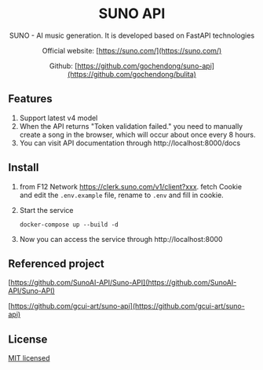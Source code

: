 <div align="center">
<h1> SUNO API </h1>


SUNO - AI music generation. It is developed based on FastAPI technologies

Official website: [https://suno.com/](https://suno.com/)

Github: [https://github.com/gochendong/suno-api](https://github.com/gochendong/bulita)
</div>

## Features

1. Support latest v4 model
2. When the API returns "Token validation failed." you need to manually create a song in the browser, which will occur about once every 8 hours.
3. You can visit API documentation through http://localhost:8000/docs

## Install

1. from F12 Network https://clerk.suno.com/v1/client?xxx. fetch Cookie and edit the `.env.example` file, rename to `.env` and fill in cookie.

2. Start the service
    ```
    docker-compose up --build -d
    ```
3. Now you can access the service through http://localhost:8000


## Referenced project

[https://github.com/SunoAI-API/Suno-API](https://github.com/SunoAI-API/Suno-API)

[https://github.com/gcui-art/suno-api](https://github.com/gcui-art/suno-api)

## License

[MIT licensed](./LICENSE)
